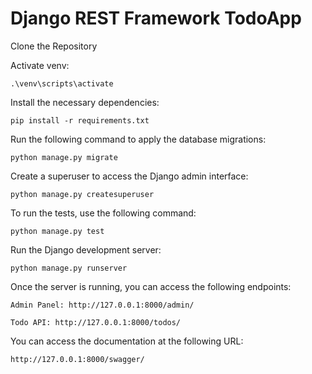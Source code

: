 # Django REST Framework TodoApp

Clone the Repository

Activate venv:

    .\venv\scripts\activate


Install the necessary dependencies:

    pip install -r requirements.txt

Run the following command to apply the database migrations:

    python manage.py migrate

Create a superuser to access the Django admin interface: 

    python manage.py createsuperuser

To run the tests, use the following command:

    python manage.py test

Run the Django development server:

    python manage.py runserver

Once the server is running, you can access the following endpoints:

    Admin Panel: http://127.0.0.1:8000/admin/

    Todo API: http://127.0.0.1:8000/todos/


You can access the documentation at the following URL:

    http://127.0.0.1:8000/swagger/